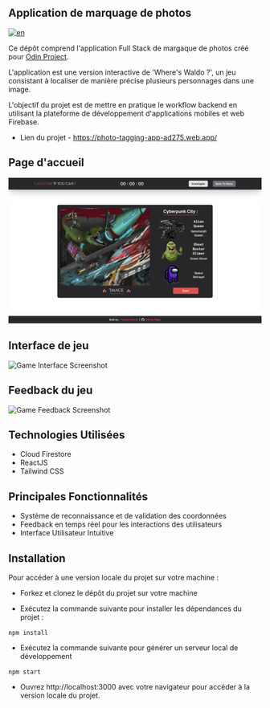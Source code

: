 ## Application de marquage de photos

[![en](https://img.shields.io/badge/lang-en-red)](README.md)

Ce dépôt comprend l'application Full Stack de margaque de photos créé pour [Odin Project](https://www.theodinproject.com/lessons/nodejs-where-s-waldo-a-photo-tagging-app).

L'application est une version interactive de 'Where's Waldo ?', un jeu consistant à localiser de manière précise plusieurs personnages dans une image.

L'objectif du projet est de mettre en pratique le workflow backend en utilisant la plateforme de développement d'applications mobiles et web Firebase.

- Lien du projet - https://photo-tagging-app-ad275.web.app/

## Page d'accueil

![Homepage Screenshot](/screenshots//Homepage.png)

## Interface de jeu

![Game Interface Screenshot](/screenshots//Game-interface.png)

## Feedback du jeu

![Game Feedback Screenshot](/screenshots//Game-feedback.png)

## Technologies Utilisées

- Cloud Firestore
- ReactJS
- Tailwind CSS

## Principales Fonctionnalités

- Système de reconnaissance et de validation des coordonnées
- Feedback en temps réel pour les interactions des utilisateurs
- Interface Utilisateur Intuitive

## Installation

Pour accéder à une version locale du projet sur votre machine :

- Forkez et clonez le dépôt du projet sur votre machine

- Exécutez la commande suivante pour installer les dépendances du projet :

```
npm install
```

- Exécutez la commande suivante pour générer un serveur local de développement

```
npm start
```

- Ouvrez http://localhost:3000 avec votre navigateur pour accéder à la version locale du projet.
